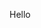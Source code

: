 <html>
 <head>
 <script async src="https://pagead2.googlesyndication.com/pagead/js/adsbygoogle.js?client=ca-pub-2670678649856688"
     crossorigin="anonymous"></script>
 <body>
 
 <p>Hello</p>
 
 
 </body>
 
 </head>



</html>
